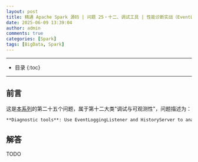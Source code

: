 ```yaml
---
layout: post
title: 精通 Apache Spark 源码 | 问题 25・十二、调试工具 | 性能诊断实战（EventLoggingListener 与 HistoryServer 应用）
date: 2025-06-09 13:39:04
author: admin
comments: true
categories: [Spark]
tags: [BigData, Spark]
---
```


<!-- more -->

---

* 目录
{:toc}
---

## 前言

这是[本系列](../master-in-apache-spark-with-source-code-00)的第二十五个问题，属于第十二大类"调试与可观测性"，问题描述为：

```markdown
**Diagnostic tools**: Use EventLoggingListener and HistoryServer to analyze performance bottlenecks.
```

## 解答

TODO